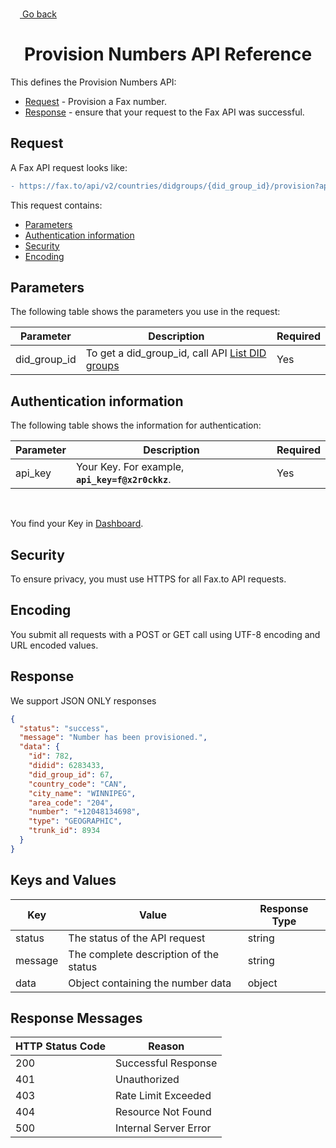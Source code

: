 <a href="#"><img width="15px" height="15px" src="https://image.flaticon.com/icons/svg/1/1453.svg" /> <a href="./../../../README.md#1-provision-numbers"> Go back</a></a>

<h1 align="center">Provision Numbers API Reference</h1>

This defines the Provision Numbers API:

* [Request](#request) - Provision a Fax number.
* [Response](#response) - ensure that your request to the Fax API was successful.

## Request

A Fax API request looks like:
```diff
- https://fax.to/api/v2/countries/didgroups/{did_group_id}/provision?api_key=API_KEY
```
This request contains:

* [Parameters](#parameters)
* [Authentication information](#authentication-information)
* [Security](#security)
* [Encoding](#encoding)

## Parameters

The following table shows the parameters you use in the request:

| **Parameter** | **Description**                                                                                       | **Required** |
| ------------- | ----------------------------------------------------------------------------------------------------- | ------------ |
| did_group_id  | To get a did_group_id, call API [List DID groups](../readme.md#list-did-groups)                       | Yes          |

## Authentication information

The following table shows the information for authentication:

| **Parameter** | **Description**                                                                                      | **Required** |
| ------------- | ---------------------------------------------------------------------------------------------------- | ------------ |
| api_key       | Your Key. For example, **```api_key=f@x2r0ckkz```**.                                                 | Yes          |

<br>

You find your Key in [Dashboard](https://api.fax.to/dashboard).

## Security

To ensure privacy, you must use HTTPS for all Fax.to API requests.

## Encoding

You submit all requests with a POST or GET call using UTF-8 encoding and URL encoded values.

## Response

We support JSON ONLY responses

```json
{
  "status": "success",
  "message": "Number has been provisioned.",
  "data": {
    "id": 782,
    "didid": 6283433,
    "did_group_id": 67,
    "country_code": "CAN",
    "city_name": "WINNIPEG",
    "area_code": "204",
    "number": "+12048134698",
    "type": "GEOGRAPHIC",
    "trunk_id": 8934
  }
}
```

## Keys and Values

| **Key**           | **Value**                                                               | **Response Type** |
| ----------------- | ----------------------------------------------------------------------- | ----------------- |
| status            | The status of the API request                                           | string            |
| message           | The complete description of the status                                  | string            |
| data	            | Object containing the number data                                       | object            |

## Response Messages

| **HTTP Status Code** | **Reason**            |
| -------------------- | --------------------- |
| 200                  | Successful Response   |
| 401                  | Unauthorized          |
| 403                  | Rate Limit Exceeded   |
| 404                  | Resource Not Found    |
| 500                  | Internal Server Error |
